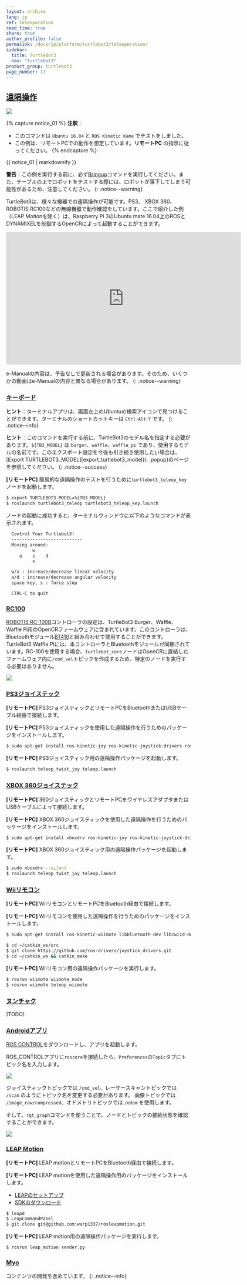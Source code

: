 ```yaml
---
layout: archive
lang: jp
ref: teleoperation
read_time: true
share: true
author_profile: false
permalink: /docs/jp/platform/turtlebot3/teleoperation/
sidebar:
  title: TurtleBot3
  nav: "turtlebot3"
product_group: turtlebot3
page_number: 17
---
```


<div style="counter-reset: h1 8"></div>
<div style="counter-reset: h2 1"></div>

<!--[dummy Header 1]>
  <h1 id="basic-operation"><a href="#basic-operation">Basic Operation</a></h1>
<![end dummy Header 1]-->

## [遠隔操作](#ros-teleoperation)

![](/assets/images/platform/turtlebot3/software/remote_pc_and_turtlebot.png)

{% capture notice_01 %}
**注釈**：
- このコマンドは `Ubuntu 16.04` と `ROS Kinetic Kame` でテストをしました。
- この例は、リモートPCでの動作を想定しています。**リモートPC** の指示に従ってください。
{% endcapture %}
<div class="notice--info">{{ notice_01 | markdownify }}</div>

**警告**：この例を実行する前に、必ず[Bringup][bringup]コマンドを実行してください。また、テーブルの上でロボットをテストする際には、ロボットが落下してしまう可能性があるため、注意してください。
{: .notice--warning}

TurtleBot3は、様々な機器での遠隔操作が可能です。PS3、 XBOX 360、 ROBOTIS RC100などの無線機器で動作確認をしています。ここで紹介した例（LEAP Motionを除く）は、Raspberry Pi 3のUbuntu mate 16.04上のROSとDYNAMIXELを制御するOpenCRによって起動することができます。

<iframe width="640" height="360" src="https://www.youtube.com/embed/Z4s18hlazb4" frameborder="0" allowfullscreen></iframe>

e-Manualの内容は、予告なしで更新される場合があります。そのため、いくつかの動画はe-Manualの内容と異なる場合があります。
{: .notice--warning}

### [キーボード](#keyboard)
**ヒント**：ターミナルアプリは、画面左上のUbuntuの検索アイコンで見つけることができます。ターミナルのショートカットキーは `Ctrl`-`Alt`-`T` です。
{: .notice--info}

**ヒント**：このコマンドを実行する前に、TurtleBot3のモデル名を指定する必要があります。`${TB3_MODEL}` は `burger`、`waffle`、`waffle_pi` であり、使用するモデルの名前です。このエクスポート設定を今後も引き続き使用したい場合は、[Export TURTLEBOT3_MODEL][export_turtlebot3_model]{: .popup}のページを参照してください。
{: .notice--success}

**[リモートPC]** 簡易的な遠隔操作のテストを行うために`turtlebot3_teleop_key`ノードを起動します。

``` bash
$ export TURTLEBOT3_MODEL=%{TB3_MODEL}
$ roslaunch turtlebot3_teleop turtlebot3_teleop_key.launch
```

ノードの起動に成功すると、ターミナルウィンドウに以下のようなコマンドが表示されます。

``` bash
  Control Your Turtlebot3!
  ---------------------------
  Moving around:
          w
     a    s    d
          x

  w/x : increase/decrease linear velocity
  a/d : increase/decrease angular velocity
  space key, s : force stop

  CTRL-C to quit
```

### [RC100](#rc100)

[ROBOTIS RC-100B][rc100]コントローラの設定は、TurtleBot3 Burger、Waffle、Waffle Pi用のOpenCRファームウェアに含まれています。このコントローラは、Bluetoothモジュール[BT410][BT410]と組み合わせて使用することができます。TurtleBot3 Waffle Piには、本コントローラとBluetoothモジュールが同梱されています。RC-100を使用する場合、`turtlebot_core`ノードはOpenCRに直結したファームウェア内に`/cmd_vel`トピックを作成するため、特定のノードを実行する必要はありません。

![](/assets/images/platform/turtlebot3/example/rc100b_with_bt410.png)

### [PS3ジョイステック](#ps3-joystick)

**[リモートPC]** PS3ジョイスティックとリモートPCをBluetoothまたはUSBケーブル経由で接続します。

**[リモートPC]** PS3ジョイスティックを使用した遠隔操作を行うためのパッケージをインストールします。

``` bash
$ sudo apt-get install ros-kinetic-joy ros-kinetic-joystick-drivers ros-kinetic-teleop-twist-joy
```

**[リモートPC]** PS3ジョイスティック用の遠隔操作パッケージを起動します。

``` bash
$ roslaunch teleop_twist_joy teleop.launch
```

### [XBOX 360ジョイステック](#xbox-360-joystick)

**[リモートPC]** 360ジョイスティックとリモートPCをワイヤレスアダプタまたはUSBケーブルによって接続します。

**[リモートPC]** XBOX 360ジョイスティックを使用した遠隔操作を行うためのパッケージをインストールします。

``` bash
$ sudo apt-get install xboxdrv ros-kinetic-joy ros-kinetic-joystick-drivers ros-kinetic-teleop-twist-joy
```

**[リモートPC]** XBOX 360ジョイスティック用の遠隔操作パッケージを起動します。

``` bash
$ sudo xboxdrv --silent
$ roslaunch teleop_twist_joy teleop.launch
```

### [Wiiリモコン](#wii-remote)

**[リモートPC]** WiiリモコンとリモートPCをBluetooth経由で接続します。

**[リモートPC]** Wiiリモコンを使用した遠隔操作を行うためのパッケージをインストールします。

``` bash
$ sudo apt-get install ros-kinetic-wiimote libbluetooth-dev libcwiid-dev
```

``` bash
$ cd ~/catkin_ws/src
$ git clone https://github.com/ros-drivers/joystick_drivers.git  
$ cd ~/catkin_ws && catkin_make
```

**[リモートPC]** Wiiリモコン用の遠隔操作パッケージを実行します。

``` bash
$ rosrun wiimote wiimote_node
$ rosrun wiimote teleop_wiimote
```

### [ヌンチャク](#nunchuk)

(TODO)

### [Androidアプリ](#android-app)

[ROS CONTROL][ros_control]をダウンロードし、アプリを起動します。

ROS_CONTROLアプリに`roscore`を接続したら、`Preferences`の`Topic`タブにトピック名を入力します。

![](/assets/images/platform/turtlebot3/example/ros_control.png)

ジョイスティックトピックでは `/cmd_vel`、レーザースキャントピックでは `/scan` のようにトピック名を変更する必要があります。
画像トピックでは `/image_raw/compressed`、オドメトリトピックでは `/odom` を使用します。

そして、`rqt_graph`コマンドを使うことで、ノードとトピックの接続状態を確認することができます。


![](/assets/images/platform/turtlebot3/example/ros_control_graph.png)

### [LEAP Motion](#leap-motion)

**[リモートPC]** LEAP motionとリモートPCをBluetooth経由で接続します。

**[リモートPC]** LEAP motionを使用した遠隔操作用のパッケージをインストールします。

- [LEAPのセットアップ][leap_setup]
- [SDKのダウンロード][leap_sdk]

``` bash
$ leapd
$ LeapCommandPanel
$ git clone git@github.com:warp1337/rosleapmotion.git
```

**[リモートPC]** LEAP motion用の遠隔操作パッケージを実行します。

``` bash
$ rosrun leap_motion sender.py
```

### [Myo](#myo)

コンテンツの開発を進めています。
{: .notice--info}

[bringup]: /docs/en/platform/turtlebot3/bringup/#bringup
[rc100]: /docs/en/parts/communication/rc-100/
[bt410]: /docs/en/parts/communication/bt-410/
[ros_control]: https://play.google.com/store/apps/details?id=com.robotca.ControlApp
[leap_setup]: https://www.leapmotion.com/setup
[leap_sdk]: https://developer.leapmotion.com/get-started/

